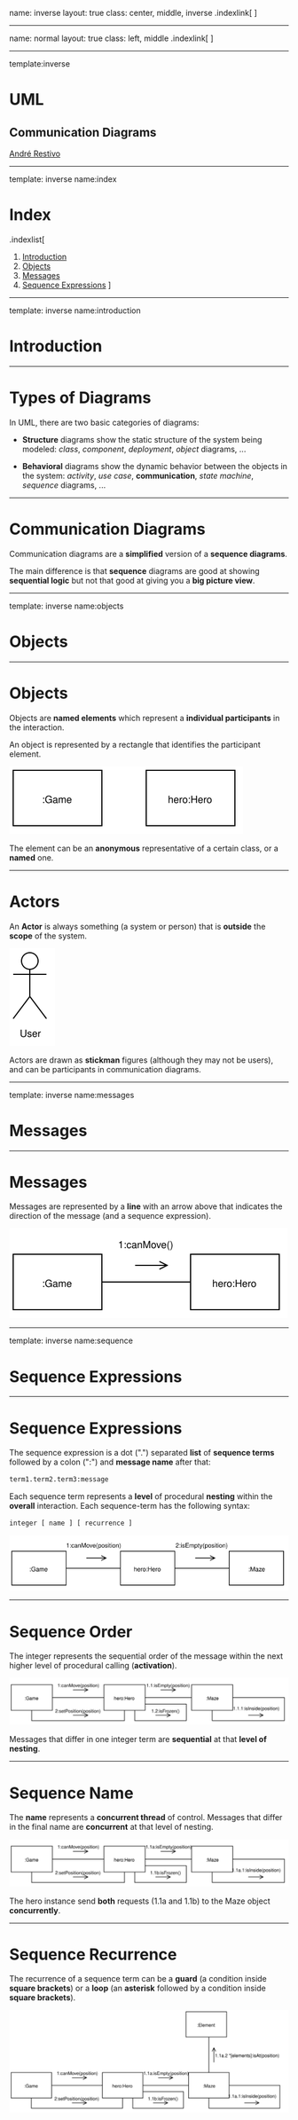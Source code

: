 name: inverse
layout: true
class: center, middle, inverse
.indexlink[[<i class="fa fa-arrow-circle-o-up"></i>](#) [<i class="fa fa-list-ul"></i>](#index) [<i class="fa fa-tint"></i>](../change-color.php)[<i class="fa fa-file-pdf-o"></i>](download)]


---

name: normal
layout: true
class: left, middle
.indexlink[[<i class="fa fa-arrow-circle-o-up"></i>](#) [<i class="fa fa-list-ul"></i>](#index) [<i class="fa fa-tint"></i>](../change-color.php)[<i class="fa fa-file-pdf-o"></i>](download)]


---

template:inverse
# UML
## Communication Diagrams

<a href="http://www.fe.up.pt/~arestivo">André Restivo</a>

---

template: inverse
name:index
# Index

.indexlist[
1. [Introduction](#introduction)
2. [Objects](#objects)
3. [Messages](#messages)
4. [Sequence Expressions](#sequence)
]

---

template: inverse
name:introduction
# Introduction

---

# Types of Diagrams

In UML, there are two basic categories of diagrams: 
  
* **Structure** diagrams show the static structure of the system being modeled: *class*, *component*, *deployment*, *object* diagrams, ...

* **Behavioral** diagrams show the dynamic behavior between the objects in the system: *activity*, *use case*, **communication**, *state machine*, *sequence* diagrams, ...

---

# Communication Diagrams

Communication diagrams are a **simplified** version of a **sequence diagrams**.

The main difference is that **sequence** diagrams are good at showing **sequential logic** but not that good at giving you a **big picture view**.

---

template: inverse
name:objects
# Objects

---

# Objects

Objects are **named elements** which represent a **individual participants** in the interaction.

An object is represented by a rectangle that identifies the participant element.

![](../assets/uml-communication/objects.svg)

The element can be an **anonymous** representative of a certain class, or a **named** one.

---

# Actors

An **Actor** is always something (a system or person) that is **outside** the **scope** of the system.

![](../assets/uml-communication/actor.svg)

Actors are drawn as **stickman** figures (although they may not be users), and can be participants in communication diagrams.

---

template: inverse
name:messages
# Messages

---

# Messages

Messages are represented by a **line** with an arrow above that indicates the direction of the message (and a sequence expression).

![](../assets/uml-communication/messages.svg)

---

template: inverse
name:sequence
# Sequence Expressions

---

# Sequence Expressions

The sequence expression is a dot (".") separated **list** of **sequence terms** followed by a colon (":") and **message name** after that:

~~~bash
term1.term2.term3:message
~~~

Each sequence term represents a **level** of procedural **nesting** within the **overall** interaction. Each sequence-term has the following syntax:

~~~bash
integer [ name ] [ recurrence ] 
~~~

![](../assets/uml-communication/sequence.svg)

---

# Sequence Order

The integer represents the sequential order of the message within the next higher level of procedural calling (**activation**). 

![](../assets/uml-communication/order.svg)

Messages that differ in one integer term are **sequential** at that **level of nesting**. 

---

# Sequence Name

The **name** represents a **concurrent thread** of control. Messages that differ in the final name are **concurrent** at that level of nesting. 

![](../assets/uml-communication/name.svg)

The hero instance send **both** requests (1.1a and 1.1b) to the Maze object **concurrently**.

---

# Sequence Recurrence

The recurrence of a sequence term can be a **guard** (a condition inside **square brackets**) or a **loop** (an **asterisk** followed by a condition inside **square brackets**).

![](../assets/uml-communication/recurrence.svg)